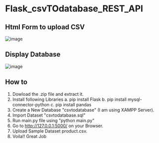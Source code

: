 # Flask_csvTOdatabase_REST_API

## Html Form to upload CSV 
![image](https://user-images.githubusercontent.com/73228854/146666239-6cfe9861-00f5-4cd9-bc7c-e45c6e9bb3c2.png)

## Display Database
![image](https://user-images.githubusercontent.com/73228854/146666067-68dbf2ca-5d0a-4641-a027-bbb050be5a6f.png)

## How to 
1. Dowload the .zip file and extract it.
2. Install following Libraries 
  a. pip install Flask
  b. pip install mysql-connector-python
  c. pip install pandas
3. Create a New Database "csvtodatabase" (I am using XAMPP Server).
4. Import Dataset "csvtodatabase.sql"
5. Run main.py file using "python main.py"
6. Go to http://127.0.0.1:5000/ on your Browser.
7. Upload Sample Dataset product.csv.
8. Voila!! Great Job
